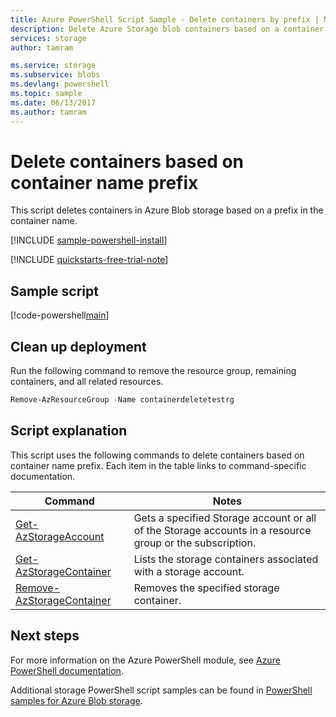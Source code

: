 ```yaml
---
title: Azure PowerShell Script Sample - Delete containers by prefix | Microsoft Docs
description: Delete Azure Storage blob containers based on a container name prefix.
services: storage
author: tamram

ms.service: storage
ms.subservice: blobs
ms.devlang: powershell
ms.topic: sample
ms.date: 06/13/2017
ms.author: tamram
---
```


# Delete containers based on container name prefix

This script deletes containers in Azure Blob storage based on a prefix in the container name.

[!INCLUDE [sample-powershell-install](../../../includes/sample-powershell-install-no-ssh-az.md)]

[!INCLUDE [quickstarts-free-trial-note](../../../includes/quickstarts-free-trial-note.md)]

## Sample script

[!code-powershell[main](../../../powershell_scripts/storage/delete-containers-by-prefix/delete-containers-by-prefix.ps1 "Delete containers by prefix")]

## Clean up deployment

Run the following command to remove the resource group, remaining containers, and all related resources.

```powershell
Remove-AzResourceGroup -Name containerdeletetestrg
```

## Script explanation

This script uses the following commands to delete containers based on container name prefix. Each item in the table links to command-specific documentation.

| Command | Notes |
|---|---|
| [Get-AzStorageAccount](/powershell/module/az.storage/get-azstorageaccount) | Gets a specified Storage account or all of the Storage accounts in a resource group or the subscription. |
| [Get-AzStorageContainer](/powershell/module/az.storage/Get-AzStorageContainer) | Lists the storage containers associated with a storage account. |
| [Remove-AzStorageContainer](/powershell/module/az.storage/Remove-AzStorageContainer) | Removes the specified storage container. |

## Next steps

For more information on the Azure PowerShell module, see [Azure PowerShell documentation](/powershell/azure/).

Additional storage PowerShell script samples can be found in [PowerShell samples for Azure Blob storage](../blobs/storage-samples-blobs-powershell.md).
